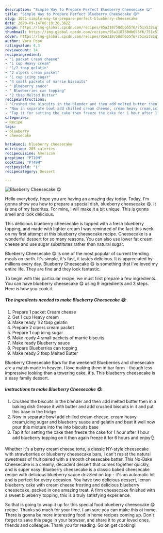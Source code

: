 ```yaml
---
description: "Simple Way to Prepare Perfect Blueberry Cheesecake 😋"
title: "Simple Way to Prepare Perfect Blueberry Cheesecake 😋"
slug: 1031-simple-way-to-prepare-perfect-blueberry-cheesecake
date: 2020-09-14T06:10:20.362Z
image: https://img-global.cpcdn.com/recipes/95a318750db655f6/751x532cq70/blueberry-cheesecake-😋-recipe-main-photo.jpg
thumbnail: https://img-global.cpcdn.com/recipes/95a318750db655f6/751x532cq70/blueberry-cheesecake-😋-recipe-main-photo.jpg
cover: https://img-global.cpcdn.com/recipes/95a318750db655f6/751x532cq70/blueberry-cheesecake-😋-recipe-main-photo.jpg
author: Vera Pope
ratingvalue: 4.3
reviewcount: 14
recipeingredient:
- "1 packet Cream cheese"
- "1 cup Heavy cream"
- "1/2 tbsp gelatin"
- "2 olpers cream packet"
- "1 cup icing sugar"
- "4 small packets of marrie biscuits"
- " Blueberry sauce"
- " Blueberries can topping"
- "2 tbsp Melted Butter"
recipeinstructions:
- "Crushed the biscuits in the blender and then add melted butter then in a baking dish Grease it with butter and add crushed biscuits in it and put this base in the fridge"
- "Now in separate bowl add chilled cream cheese, cream heavy cream,icing sugar and blueberry suace and gelatin and beat it well now pour this mixture into the into biscuits base"
- "Tap it for setting the cake then freeze the cake for 1 hour after 1 hour add blueberry topping on it then again freeze it for 6 hours and enjoy👌"
categories:
- Recipe
tags:
- blueberry
- cheesecake

katakunci: blueberry cheesecake 
nutrition: 203 calories
recipecuisine: American
preptime: "PT10M"
cooktime: "PT49M"
recipeyield: "1"
recipecategory: Dessert

---
```



![Blueberry Cheesecake 😋](https://img-global.cpcdn.com/recipes/95a318750db655f6/751x532cq70/blueberry-cheesecake-😋-recipe-main-photo.jpg)

Hello everybody, hope you are having an amazing day today. Today, I'm gonna show you how to prepare a special dish, blueberry cheesecake 😋. It is one of my favorites. For mine, I will make it a bit unique. This is gonna smell and look delicious.

This delicious blueberry cheesecake is topped with a fresh blueberry topping, and made with lighter cream I was reminded of the fact this week on my first attempt at this blueberry cheesecake recipe. Cheesecake is a wonderful dessert for so many reasons. You can also use lower fat cream cheese and use sugar substitutes rather than natural sugar.

Blueberry Cheesecake 😋 is one of the most popular of current trending meals on earth. It's simple, it's fast, it tastes delicious. It is appreciated by millions every day. Blueberry Cheesecake 😋 is something that I've loved my entire life. They are fine and they look fantastic.


To begin with this particular recipe, we must first prepare a few ingredients. You can have blueberry cheesecake 😋 using 9 ingredients and 3 steps. Here is how you cook it.

<!--inarticleads1-->

##### The ingredients needed to make Blueberry Cheesecake 😋:

1. Prepare 1 packet Cream cheese
1. Get 1 cup Heavy cream
1. Make ready 1/2 tbsp gelatin
1. Prepare 2 olpers cream packet
1. Prepare 1 cup icing sugar
1. Make ready 4 small packets of marrie biscuits
1. Make ready  Blueberry sauce
1. Prepare  Blueberries can topping
1. Make ready 2 tbsp Melted Butter


Blueberry Cheesecake Bars for the weekend! Blueberries and cheesecake are a match made in heaven. I love making them in bar form - though less impressive looking than a towering cake, it&#39;s. This blueberry cheesecake is a easy family dessert. 

<!--inarticleads2-->

##### Instructions to make Blueberry Cheesecake 😋:

1. Crushed the biscuits in the blender and then add melted butter then in a baking dish Grease it with butter and add crushed biscuits in it and put this base in the fridge
1. Now in separate bowl add chilled cream cheese, cream heavy cream,icing sugar and blueberry suace and gelatin and beat it well now pour this mixture into the into biscuits base
1. Tap it for setting the cake then freeze the cake for 1 hour after 1 hour add blueberry topping on it then again freeze it for 6 hours and enjoy👌


Whether it&#39;s a berry cream cheese torte, a classic NY-style cheesecake with strawberries or blueberry cheesecake bars, I can&#39;t resist the natural sweetness of fruit paired with a smooth cheesecake batter. This No-Bake Cheesecake is a creamy, decadent dessert that comes together quickly, and is super easy! Blueberry cheesecake is a classic baked cheesecake recipe with delicious blueberry sauce drizzled on top - it&#39;s an automatic hit and is perfect for every occasion. You have two delicious dessert, lemon blueberry cake with cream cheese frosting and delicious blueberry cheesecake, packed in one amazing treat. A firm cheesecake finished with a sweet blueberry topping, this is a truly satisfying experience. 

So that is going to wrap it up for this special food blueberry cheesecake 😋 recipe. Thanks so much for your time. I am sure you can make this at home. There is gonna be more interesting food in home recipes coming up. Don't forget to save this page in your browser, and share it to your loved ones, friends and colleague. Thank you for reading. Go on get cooking!

